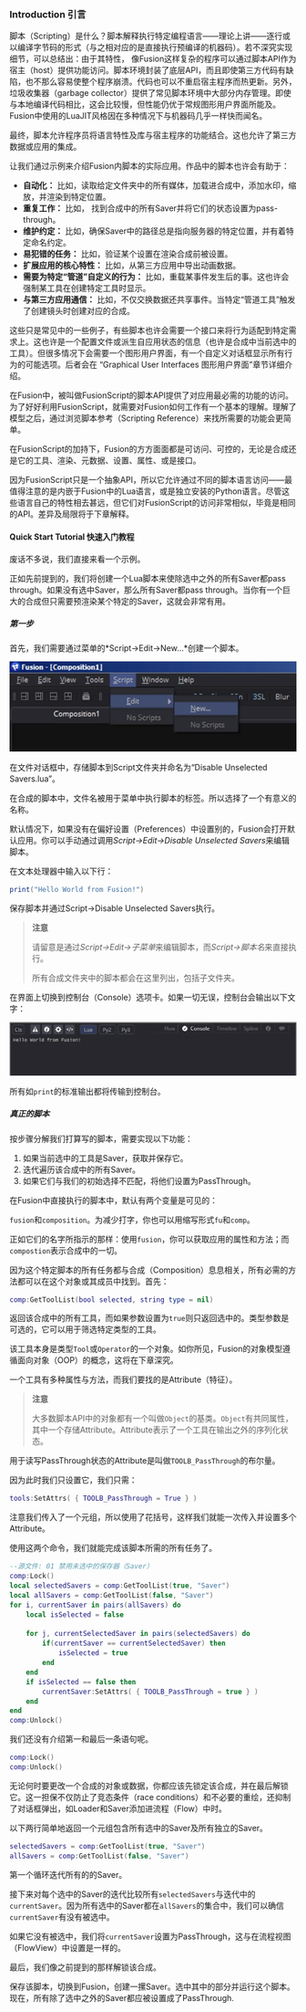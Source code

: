 ### Introduction 引言

脚本（Scripting）是什么？脚本解释执行特定编程语言——理论上讲——逐行或以编译字节码的形式（与之相对应的是直接执行预编译的机器码）。若不深究实现细节，可以总结出：由于其特性， 像Fusion这样复杂的程序可以通过脚本API作为宿主（host）提供功能访问。脚本环境封装了底层API，而且即使第三方代码有缺陷，也不那么容易使整个程序崩溃。代码也可以不重启宿主程序而热更新。另外，垃圾收集器（garbage collector）提供了常见脚本环境中大部分内存管理。即使与本地编译代码相比，这会比较慢，但性能仍优于常规图形用户界面所能及。Fusion中使用的LuaJIT风格因在多种情况下与机器码几乎一样快而闻名。

最终，脚本允许程序员将语言特性及库与宿主程序的功能结合。这也允许了第三方数据或应用的集成。

让我们通过示例来介绍Fusion内脚本的实际应用。作品中的脚本也许会有助于：

- **自动化：** 比如，读取给定文件夹中的所有媒体，加载进合成中，添加水印，缩放，并渲染到特定位置。
- **重复工作：** 比如， 找到合成中的所有Saver并将它们的状态设置为pass-through。
- **维护约定：** 比如，确保Saver中的路径总是指向服务器的特定位置，并有着特定命名约定。
- **易犯错的任务：** 比如，验证某个设置在渲染合成前被设置。
- **扩展应用的核心特性：** 比如，从第三方应用中导出动画数据。
- **需要为特定“管道”自定义的行为：** 比如，重载某事件发生后的事。这也许会强制某工具在创建特定工具时显示。
- **与第三方应用通信：** 比如，不仅交换数据还共享事件。当特定“管道工具”触发了创建镜头时创建对应的合成。

这些只是常见中的一些例子，有些脚本也许会需要一个接口来将行为适配到特定需求上。这也许是一个配置文件或派生自应用状态的信息（也许是合成中当前选中的工具）。但很多情况下会需要一个图形用户界面，有一个自定义对话框显示所有行为的可能选项。后者会在 “Graphical User Interfaces 图形用户界面”章节详细介绍。

在Fusion中，被叫做FusionScript的脚本API提供了对应用最必需的功能的访问。为了好好利用FusionScript，就需要对Fusion如何工作有一个基本的理解。理解了模型之后，通过浏览脚本参考（Scripting Reference）来找所需要的功能会更简单。

在FusionScript的加持下，Fusion的方方面面都是可访问、可控的，无论是合成还是它的工具、渲染、元数据、设置、属性、或是接口。

因为FusionScript只是一个抽象API，所以它允许通过不同的脚本语言访问——最值得注意的是内嵌于Fusion中的Lua语言，或是独立安装的Python语言。尽管这些语言自己的特性相去甚远，但它们对FusionScript的访问非常相似，毕竟是相同的API。差异及局限将于下章解释。

#### Quick Start Tutorial 快速入门教程

废话不多说，我们直接来看一个示例。

正如先前提到的，我们将创建一个Lua脚本来使除选中之外的所有Saver都pass through。如果没有选中Saver，那么所有Saver都pass through。当你有一个巨大的合成但只需要预渲染某个特定的Saver，这就会非常有用。

##### 第一步

首先，我们需要通过菜单的*Script->Edit->New…*创建一个脚本。

![NewScript](images/NewScript.jpg)

在文件对话框中，存储脚本到Script文件夹并命名为“Disable Unselected Savers.lua”。

在合成的脚本中，文件名被用于菜单中执行脚本的标签。所以选择了一个有意义的名称。

默认情况下，如果没有在偏好设置（Preferences）中设置别的，Fusion会打开默认应用。你可以手动通过调用*Script->Edit->Disable Unselected Savers*来编辑脚本。

在文本处理器中输入以下行：

```Lua
print("Hello World from Fusion!")
```

保存脚本并通过Script->Disable Unselected Savers执行。

> **注意** 
>
> 请留意是通过*Script->Edit->子菜单*来编辑脚本，而*Script->脚本名*来直接执行。
>
> 所有合成文件夹中的脚本都会在这里列出，包括子文件夹。

在界面上切换到控制台（Console）选项卡。如果一切无误，控制台会输出以下文字：

![ConsoleOutput](images/ConsoleOutput.jpg)

所有如`print`的标准输出都将传输到控制台。

##### 真正的脚本

按步骤分解我们打算写的脚本，需要实现以下功能：

1. 如果当前选中的工具是Saver，获取并保存它。
2. 迭代遍历该合成中的所有Saver。
3. 如果它们与我们的初始选择不匹配，将他们设置为PassThrough。

在Fusion中直接执行的脚本中，默认有两个变量是可见的：

`fusion`和`composition`。为减少打字，你也可以用缩写形式`fu`和`comp`。

正如它们的名字所指示的那样：使用`fusion`，你可以获取应用的属性和方法；而`compostion`表示合成中的一切。

因为这个特定脚本的所有任务都与合成（Composition）息息相关，所有必需的方法都可以在这个对象或其成员中找到。首先：

```Lua
comp:GetToolList(bool selected, string type = nil)
```

返回该合成中的所有工具，而如果参数设置为`true`则只返回选中的。类型参数是可选的，它可以用于筛选特定类型的工具。

该工具本身是类型`Tool`或`Operator`的一个对象。如你所见，Fusion的对象模型遵循面向对象（OOP）的概念，这将在下章深究。

一个工具有多种属性与方法，而我们要找的是Attribute（特征）。

> **注意**
>
> 大多数脚本API中的对象都有一个叫做`Object`的基类。`Object`有共同属性，其中一个存储Attribute。Attribute表示了一个工具在输出之外的序列化状态。

用于读写PassThrough状态的Attribute是叫做`TOOLB_PassThrough`的布尔量。

因为此时我们只设置它，我们只需：

```Lua
tools:SetAttrs( { TOOLB_PassThrough = True } )
```

注意我们传入了一个元组，所以使用了花括号，这样我们就能一次传入并设置多个Attribute。

使用这两个命令，我们就能完成该脚本所需的所有任务了。

```Lua
--源文件: 01 禁用未选中的保存器（Saver）
comp:Lock()
local selectedSavers = comp:GetToolList(true, "Saver")
local allSavers = comp:GetToolList(false, "Saver")
for i, currentSaver in pairs(allSavers) do
    local isSelected = false
    
    for j, currentSelectedSaver in pairs(selectedSavers) do
        if(currentSaver == currentSelectedSaver) then 
            isSelected = true
        end
    end
    if isSelected == false then
        currentSaver:SetAttrs( { TOOLB_PassThrough = true } )
    end
end
comp:Unlock()
```

我们还没有介绍第一和最后一条语句呢。

```Lua
comp:Lock()
comp:Unlock()
```

无论何时要更改一个合成的对象或数据，你都应该先锁定该合成，并在最后解锁它。这一担保不仅防止了竞态条件（race conditions）和不必要的重绘，还抑制了对话框弹出，如Loader和Saver添加进流程（Flow）中时。

以下两行简单地返回一个元组包含所有选中的Saver及所有独立的Saver。

```Lua
selectedSavers = comp:GetToolList(true, "Saver")
allSavers = comp:GetToolList(false, "Saver")
```

第一个循环迭代所有的的Saver。

接下来对每个选中的Saver的迭代比较所有`selectedSavers`与迭代中的 `currentSaver`。因为所有选中的Saver都在`allSavers`的集合中，我们可以确信`currentSaver`有没有被选中。

如果它没有被选中，我们将`currentSaver`设置为PassThrough，这与在流程视图（FlowView）中设置是一样的。

最后，我们像之前提到的那样解锁该合成。

保存该脚本，切换到Fusion，创建一摞Saver。选中其中的部分并运行这个脚本。现在，所有除了选中之外的Saver都应被设置成了PassThrough.